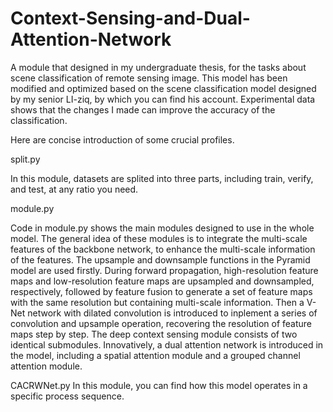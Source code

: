 # Context-Sensing-and-Dual-Attention-Network
A module that designed in my undergraduate thesis, for the tasks about scene classification of remote sensing image.
This model has been modified and optimized based on the scene classification model designed by my senior LI-ziq, by which you can find his account.
Experimental data shows that the changes I made can improve the accuracy of the classification.

Here are concise introduction of some crucial profiles.

split.py 

In this module, datasets are splited into three parts, including train, verify, and test, at any ratio you need.

module.py 

Code in module.py shows the main modules designed to use in the whole model. The general idea of these modules is to integrate the multi-scale features of the backbone network, to enhance the multi-scale information of the features.
The upsample and downsample functions in the Pyramid model are used firstly. During forward propagation, high-resolution feature maps and low-resolution feature maps are upsampled and downsampled, respectively, followed by feature fusion to generate a set of feature maps with the same resolution but containing multi-scale information.
Then a V-Net network with dilated convolution is introduced to inplement a series of convolution and upsample operation, recovering the resolution of feature maps step by step.
The deep context sensing module consists of two identical submodules.
Innovatively, a dual attention network is introduced in the model, including a spatial attention module and a grouped channel attention module.

CACRWNet.py
In this module, you can find how this model operates in a specific process sequence.

